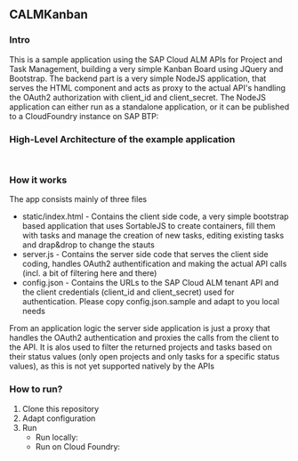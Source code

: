 ## CALMKanban
 
### Intro
This is a sample application using the SAP Cloud ALM APIs for Project and Task Management, building a very simple Kanban Board using JQuery and Bootstrap. The backend part is a very simple NodeJS application, that serves the HTML component and acts as proxy to the actual API's handling the OAuth2 authorization with client_id and client_secret. The NodeJS application can either run as a standalone application, or it can be published to a CloudFoundry instance on SAP BTP:

### High-Level Architecture of the example application

```


```


### How it works

The app consists mainly of three files
- static/index.html - Contains the client side code, a very simple bootstrap based application that uses SortableJS to create containers, fill them with tasks and manage the creation of new tasks, editing existing tasks and drap&drop to change the stauts
- server.js - Contains the server side code that serves the client side coding, handles OAuth2 authentification and making the actual API calls (incl. a bit of filtering here and there)
- config.json - Contains the URLs to the SAP Cloud ALM tenant API and the client credentials (client_id and client_secret) used for authentication. Please copy config.json.sample and adapt to you local needs

From an application logic the server side application is just a proxy that handles the OAuth2 authentication and proxies the calls from the client to the API. It is alos used to filter the returned projects and tasks based on their status values (only open projects and only tasks for a specific status values), as this is not yet supported natively by the APIs

### How to run?

1. Clone this repository
2. Adapt configuration
3. Run
   - Run locally:
   - Run on Cloud Foundry: